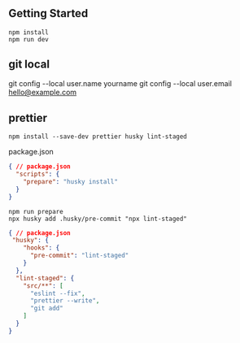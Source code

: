 #

## Getting Started

```
npm install
npm run dev
```

## git local
git config --local user.name yourname
git config --local user.email hello@example.com

## prettier
```
npm install --save-dev prettier husky lint-staged
```
package.json
```json
{ // package.json
  "scripts": {
    "prepare": "husky install"
  }
}
```
```
npm run prepare
npx husky add .husky/pre-commit "npx lint-staged"
```
```json
{ // package.json
 "husky": {
    "hooks": {
      "pre-commit": "lint-staged"
    }
  },
  "lint-staged": {
    "src/**": [
      "eslint --fix",
      "prettier --write",
      "git add"
    ]
  }
}
```